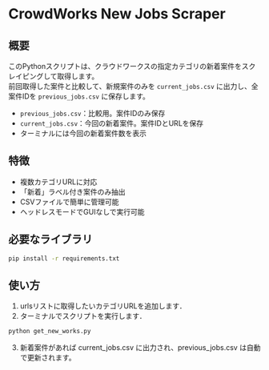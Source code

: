 # CrowdWorks New Jobs Scraper

## 概要
このPythonスクリプトは、クラウドワークスの指定カテゴリの新着案件をスクレイピングして取得します。  
前回取得した案件と比較して、新規案件のみを `current_jobs.csv` に出力し、全案件IDを `previous_jobs.csv` に保存します。

- `previous_jobs.csv`：比較用。案件IDのみ保存
- `current_jobs.csv`：今回の新着案件。案件IDとURLを保存
- ターミナルには今回の新着案件数を表示

## 特徴
- 複数カテゴリURLに対応
- 「新着」ラベル付き案件のみ抽出
- CSVファイルで簡単に管理可能
- ヘッドレスモードでGUIなしで実行可能

## 必要なライブラリ
```bash
pip install -r requirements.txt
```

## 使い方
1. urlsリストに取得したいカテゴリURLを追加します．
2. ターミナルでスクリプトを実行します．
```bash
python get_new_works.py
```
3. 新着案件があれば current_jobs.csv に出力され、previous_jobs.csv は自動で更新されます。

